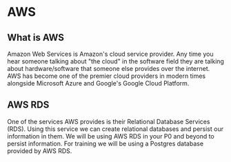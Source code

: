 # AWS

## What is AWS
Amazon Web Services is Amazon's cloud service provider. Any time you hear someone talking about "the cloud" in the software field they are talking about hardware/software that someone else provides over the internet. AWS has become one of the premier cloud providers in modern times alongside Microsoft Azure and Google's Google Cloud Platform.

## AWS RDS
One of the services AWS provides is their Relational Database Services (RDS). Using this service we can create relational databases and persist our information in them. We will be using AWS RDS in your P0 and beyond to persist information. For training we will be using a Postgres database provided by AWS RDS.